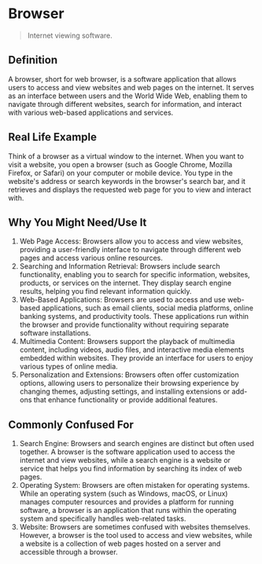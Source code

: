 # Browser
>Internet viewing software.

## Definition

A browser, short for web browser, is a software application that allows users to access and view websites and web pages on the internet. It serves as an interface between users and the World Wide Web, enabling them to navigate through different websites, search for information, and interact with various web-based applications and services.

## Real Life Example

Think of a browser as a virtual window to the internet. When you want to visit a website, you open a browser (such as Google Chrome, Mozilla Firefox, or Safari) on your computer or mobile device. You type in the website's address or search keywords in the browser's search bar, and it retrieves and displays the requested web page for you to view and interact with.

## Why You Might Need/Use It

1. Web Page Access: Browsers allow you to access and view websites, providing a user-friendly interface to navigate through different web pages and access various online resources.
2. Searching and Information Retrieval: Browsers include search functionality, enabling you to search for specific information, websites, products, or services on the internet. They display search engine results, helping you find relevant information quickly.
3. Web-Based Applications: Browsers are used to access and use web-based applications, such as email clients, social media platforms, online banking systems, and productivity tools. These applications run within the browser and provide functionality without requiring separate software installations.
4. Multimedia Content: Browsers support the playback of multimedia content, including videos, audio files, and interactive media elements embedded within websites. They provide an interface for users to enjoy various types of online media.
5. Personalization and Extensions: Browsers often offer customization options, allowing users to personalize their browsing experience by changing themes, adjusting settings, and installing extensions or add-ons that enhance functionality or provide additional features.

## Commonly Confused For

1. Search Engine: Browsers and search engines are distinct but often used together. A browser is the software application used to access the internet and view websites, while a search engine is a website or service that helps you find information by searching its index of web pages.
2. Operating System: Browsers are often mistaken for operating systems. While an operating system (such as Windows, macOS, or Linux) manages computer resources and provides a platform for running software, a browser is an application that runs within the operating system and specifically handles web-related tasks.
3. Website: Browsers are sometimes confused with websites themselves. However, a browser is the tool used to access and view websites, while a website is a collection of web pages hosted on a server and accessible through a browser.